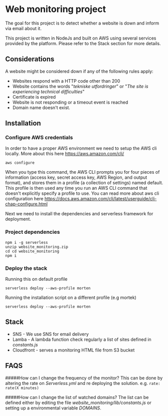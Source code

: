 # Web monitoring project

The goal for this project is to detect whether a website is down and inform via email about it.

This project is written in NodeJs and built on AWS using several services provided by the platform. Please refer to the Stack section for more details.

## Considerations

A website might be considered down if any of the following rules apply:

- Websites respond with a HTTP code other than 200
- Website contains the words "_tekniske utfordringer_" or "_The site is experiencing technical difficulties_"
- Certificate is expired
- Website is not responding or a timeout event is reached
- Domain name doesn't exist.


## Installation

### Configure AWS credentials

In order to have a proper AWS environment we need to setup the AWS cli locally.
More about this here https://aws.amazon.com/cli/

```
aws configure
```
When you type this command, the AWS CLI prompts you for four pieces of information (access key, secret access key, AWS Region, and output format), and stores them in a profile (a collection of settings) named default. This profile is then used any time you run an AWS CLI command that doesn't explicitly specify a profile to use.
You can read more about aws cli configuration here https://docs.aws.amazon.com/cli/latest/userguide/cli-chap-configure.html

Next we need to install the dependencies and serverless framework for deployment.

### Project dependencies

```
npm i -g serverless
unzip website_monitoring.zip
cd cd website_monitoring
npm i
```


### Deploy the stack

Running this on default profile
```
serverless deploy --aws-profile morten
```
Running the installation script on a different profile (e.g mortek)
```
serverless deploy --aws-profile morten
```


## Stack

- SNS - We use SNS for email delivery
- Lamba - A lambda function check regularly a list of sites defined in _constants.js_
- Cloudfront - serves a monitoring HTML file from S3 bucket

## FAQS

#####How can I change the frequency of the monitor?
This can be done by altering the rate on _Serverless.yml_ and re deploying the solution.
e.g. 
```rate: rate(X minutes)```


#####How can I change the list of watched domains?
The list can be defined either by editing the file _website_monitoring/lib/constants.js_ or setting up a environmental variable _DOMAINS_.
